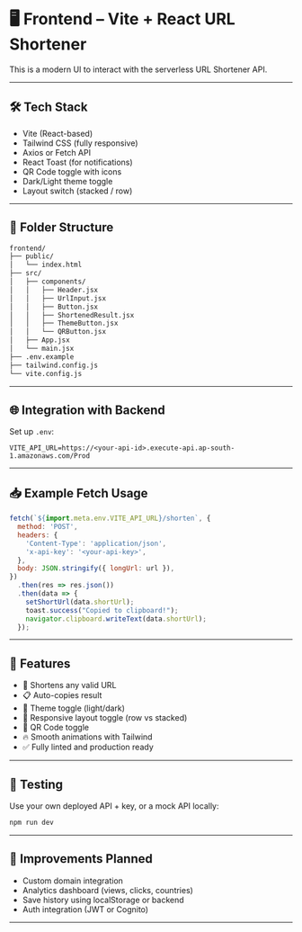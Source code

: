 # 🖥️ Frontend – Vite + React URL Shortener

This is a modern UI to interact with the serverless URL Shortener API.

---

## 🛠 Tech Stack

- Vite (React-based)
- Tailwind CSS (fully responsive)
- Axios or Fetch API
- React Toast (for notifications)
- QR Code toggle with icons
- Dark/Light theme toggle
- Layout switch (stacked / row)

---

## 📂 Folder Structure

```bash
frontend/
├── public/
│   └── index.html
├── src/
│   ├── components/
│   │   ├── Header.jsx
│   │   ├── UrlInput.jsx
│   │   ├── Button.jsx
│   │   ├── ShortenedResult.jsx
│   │   ├── ThemeButton.jsx
│   │   └── QRButton.jsx
│   ├── App.jsx
│   └── main.jsx
├── .env.example
├── tailwind.config.js
└── vite.config.js
```

---

## 🌐 Integration with Backend

Set up `.env`:

```env
VITE_API_URL=https://<your-api-id>.execute-api.ap-south-1.amazonaws.com/Prod
```

---

## 📥 Example Fetch Usage

```js
fetch(`${import.meta.env.VITE_API_URL}/shorten`, {
  method: 'POST',
  headers: {
    'Content-Type': 'application/json',
    'x-api-key': '<your-api-key>',
  },
  body: JSON.stringify({ longUrl: url }),
})
  .then(res => res.json())
  .then(data => {
    setShortUrl(data.shortUrl);
    toast.success("Copied to clipboard!");
    navigator.clipboard.writeText(data.shortUrl);
  });
```

---

## 🎯 Features

- 🔗 Shortens any valid URL
- 📋 Auto-copies result
- 🎨 Theme toggle (light/dark)
- 📐 Responsive layout toggle (row vs stacked)
- 📸 QR Code toggle
- 🔥 Smooth animations with Tailwind
- ✅ Fully linted and production ready

---

## 🧪 Testing

Use your own deployed API + key, or a mock API locally:
```bash
npm run dev
```

---

## 🔄 Improvements Planned

- Custom domain integration
- Analytics dashboard (views, clicks, countries)
- Save history using localStorage or backend
- Auth integration (JWT or Cognito)

---
